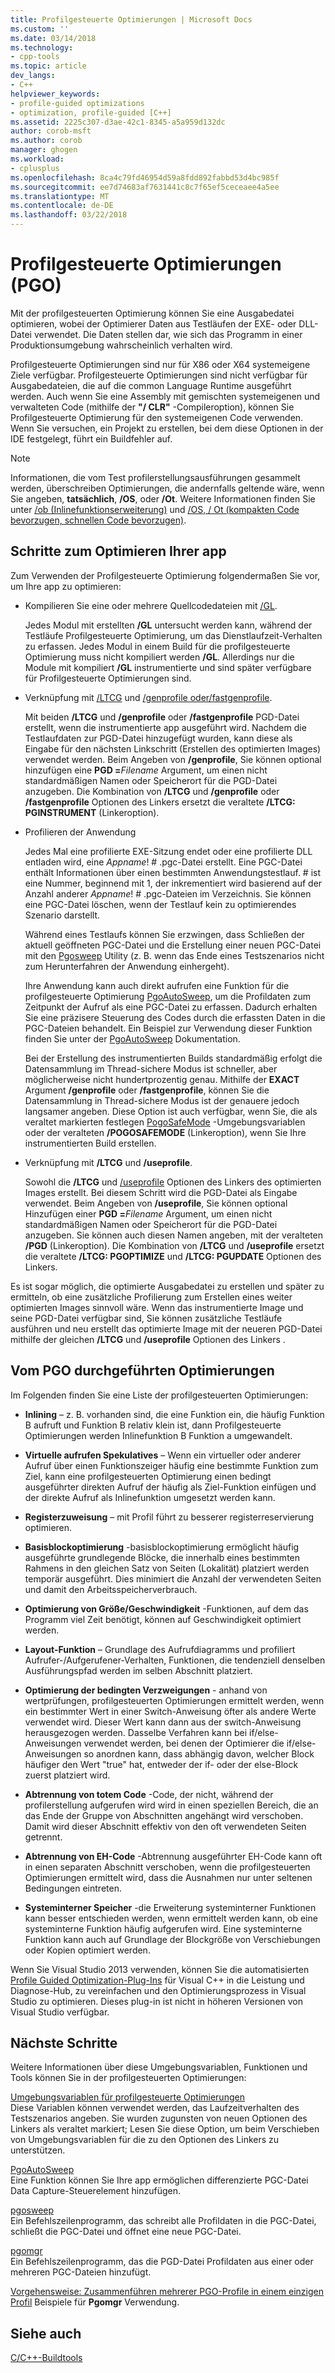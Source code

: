 ```yaml
---
title: Profilgesteuerte Optimierungen | Microsoft Docs
ms.custom: ''
ms.date: 03/14/2018
ms.technology:
- cpp-tools
ms.topic: article
dev_langs:
- C++
helpviewer_keywords:
- profile-guided optimizations
- optimization, profile-guided [C++]
ms.assetid: 2225c307-d3ae-42c1-8345-a5a959d132dc
author: corob-msft
ms.author: corob
manager: ghogen
ms.workload:
- cplusplus
ms.openlocfilehash: 8ca4c79fd46954d59a8fdd892fabbd53d4bc985f
ms.sourcegitcommit: ee7d74683af7631441c8c7f65ef5ceceaee4a5ee
ms.translationtype: MT
ms.contentlocale: de-DE
ms.lasthandoff: 03/22/2018
---
```

# <a name="profile-guided-optimizations"></a>Profilgesteuerte Optimierungen (PGO)

Mit der profilgesteuerten Optimierung können Sie eine Ausgabedatei optimieren, wobei der Optimierer Daten aus Testläufen der EXE- oder DLL-Datei verwendet. Die Daten stellen dar, wie sich das Programm in einer Produktionsumgebung wahrscheinlich verhalten wird.

Profilgesteuerte Optimierungen sind nur für X86 oder X64 systemeigene Ziele verfügbar. Profilgesteuerte Optimierungen sind nicht verfügbar für Ausgabedateien, die auf die common Language Runtime ausgeführt werden. Auch wenn Sie eine Assembly mit gemischten systemeigenen und verwalteten Code (mithilfe der **"/ CLR"** -Compileroption), können Sie Profilgesteuerte Optimierung für den systemeigenen Code verwenden. Wenn Sie versuchen, ein Projekt zu erstellen, bei dem diese Optionen in der IDE festgelegt, führt ein Buildfehler auf.

> [!NOTE]
> Informationen, die vom Test profilerstellungsausführungen gesammelt werden, überschreiben Optimierungen, die andernfalls geltende wäre, wenn Sie angeben, **tatsächlich**, **/OS**, oder **/Ot**. Weitere Informationen finden Sie unter [/ob (Inlinefunktionserweiterung)](../../build/reference/ob-inline-function-expansion.md) und [/OS, / Ot (kompakten Code bevorzugen, schnellen Code bevorzugen)](../../build/reference/os-ot-favor-small-code-favor-fast-code.md).

## <a name="steps-to-optimize-your-app"></a>Schritte zum Optimieren Ihrer app

Zum Verwenden der Profilgesteuerte Optimierung folgendermaßen Sie vor, um Ihre app zu optimieren:

- Kompilieren Sie eine oder mehrere Quellcodedateien mit [/GL](../../build/reference/gl-whole-program-optimization.md).

   Jedes Modul mit erstellten **/GL** untersucht werden kann, während der Testläufe Profilgesteuerte Optimierung, um das Dienstlaufzeit-Verhalten zu erfassen. Jedes Modul in einem Build für die profilgesteuerte Optimierung muss nicht kompiliert werden **/GL**. Allerdings nur die Module mit kompiliert **/GL** instrumentierte und sind später verfügbare für Profilgesteuerte Optimierungen sind.

- Verknüpfung mit [/LTCG](../../build/reference/ltcg-link-time-code-generation.md) und [/genprofile oder/fastgenprofile](../../build/reference/genprofile-fastgenprofile-generate-profiling-instrumented-build.md).

   Mit beiden **/LTCG** und **/genprofile** oder **/fastgenprofile** PGD-Datei erstellt, wenn die instrumentierte app ausgeführt wird. Nachdem die Testlaufdaten zur PGD-Datei hinzugefügt wurden, kann diese als Eingabe für den nächsten Linkschritt (Erstellen des optimierten Images) verwendet werden. Beim Angeben von **/genprofile**, Sie können optional hinzufügen eine **PGD =**_Filename_ Argument, um einen nicht standardmäßigen Namen oder Speicherort für die PGD-Datei anzugeben. Die Kombination von **/LTCG** und **/genprofile** oder **/fastgenprofile** Optionen des Linkers ersetzt die veraltete **/LTCG: PGINSTRUMENT** (Linkeroption).

- Profilieren der Anwendung

   Jedes Mal eine profilierte EXE-Sitzung endet oder eine profilierte DLL entladen wird, eine *Appname*! # .pgc-Datei erstellt. Eine PGC-Datei enthält Informationen über einen bestimmten Anwendungstestlauf. # ist eine Nummer, beginnend mit 1, der inkrementiert wird basierend auf der Anzahl anderer *Appname*! # .pgc-Dateien im Verzeichnis. Sie können eine PGC-Datei löschen, wenn der Testlauf kein zu optimierendes Szenario darstellt.

   Während eines Testlaufs können Sie erzwingen, dass Schließen der aktuell geöffneten PGC-Datei und die Erstellung einer neuen PGC-Datei mit den [Pgosweep](../../build/reference/pgosweep.md) Utility (z. B. wenn das Ende eines Testszenarios nicht zum Herunterfahren der Anwendung einhergeht).

   Ihre Anwendung kann auch direkt aufrufen eine Funktion für die profilgesteuerte Optimierung [PgoAutoSweep](pgoautosweep.md), um die Profildaten zum Zeitpunkt der Aufruf als eine PGC-Datei zu erfassen. Dadurch erhalten Sie eine präzisere Steuerung des Codes durch die erfassten Daten in die PGC-Dateien behandelt. Ein Beispiel zur Verwendung dieser Funktion finden Sie unter der [PgoAutoSweep](pgoautosweep.md) Dokumentation.

   Bei der Erstellung des instrumentierten Builds standardmäßig erfolgt die Datensammlung im Thread-sichere Modus ist schneller, aber möglicherweise nicht hundertprozentig genau. Mithilfe der **EXACT** Argument **/genprofile** oder **/fastgenprofile**, können Sie die Datensammlung in Thread-sichere Modus ist der genauere jedoch langsamer angeben. Diese Option ist auch verfügbar, wenn Sie, die als veraltet markierten festlegen [PogoSafeMode](environment-variables-for-profile-guided-optimizations.md#pogosafemode) -Umgebungsvariablen oder der veralteten **/POGOSAFEMODE** (Linkeroption), wenn Sie Ihre instrumentierten Build erstellen.

- Verknüpfung mit **/LTCG** und **/useprofile**.

   Sowohl die **/LTCG** und [/useprofile](useprofile.md) Optionen des Linkers des optimierten Images erstellt. Bei diesem Schritt wird die PGD-Datei als Eingabe verwendet. Beim Angeben von **/useprofile**, Sie können optional Hinzufügen einer **PGD =**_Filename_ Argument, um einen nicht standardmäßigen Namen oder Speicherort für die PGD-Datei anzugeben. Sie können auch diesen Namen angeben, mit der veralteten **/PGD** (Linkeroption). Die Kombination von **/LTCG** und **/useprofile** ersetzt die veraltete **/LTCG: PGOPTIMIZE** und **/LTCG: PGUPDATE** Optionen des Linkers.

Es ist sogar möglich, die optimierte Ausgabedatei zu erstellen und später zu ermitteln, ob eine zusätzliche Profilierung zum Erstellen eines weiter optimierten Images sinnvoll wäre. Wenn das instrumentierte Image und seine PGD-Datei verfügbar sind, Sie können zusätzliche Testläufe ausführen und neu erstellt das optimierte Image mit der neueren PGD-Datei mithilfe der gleichen **/LTCG** und **/useprofile** Optionen des Linkers .

## <a name="optimizations-performed-by-pgo"></a>Vom PGO durchgeführten Optimierungen

Im Folgenden finden Sie eine Liste der profilgesteuerten Optimierungen:

- **Inlining** – z. B. vorhanden sind, die eine Funktion ein, die häufig Funktion B aufruft und Funktion B relativ klein ist, dann Profilgesteuerte Optimierungen werden Inlinefunktion B Funktion a umgewandelt.

- **Virtuelle aufrufen Spekulatives** – Wenn ein virtueller oder anderer Aufruf über einen Funktionszeiger häufig eine bestimmte Funktion zum Ziel, kann eine profilgesteuerten Optimierung einen bedingt ausgeführter direkten Aufruf der häufig als Ziel-Funktion einfügen und der direkte Aufruf als Inlinefunktion umgesetzt werden kann.

- **Registerzuweisung** – mit Profil führt zu besserer registerreservierung optimieren.

- **Basisblockoptimierung** -basisblockoptimierung ermöglicht häufig ausgeführte grundlegende Blöcke, die innerhalb eines bestimmten Rahmens in den gleichen Satz von Seiten (Lokalität) platziert werden temporär ausgeführt. Dies minimiert die Anzahl der verwendeten Seiten und damit den Arbeitsspeicherverbrauch.

- **Optimierung von Größe/Geschwindigkeit** -Funktionen, auf dem das Programm viel Zeit benötigt, können auf Geschwindigkeit optimiert werden.

- **Layout-Funktion** – Grundlage des Aufrufdiagramms und profiliert Aufrufer-/Aufgerufener-Verhalten, Funktionen, die tendenziell denselben Ausführungspfad werden im selben Abschnitt platziert.

- **Optimierung der bedingten Verzweigungen** - anhand von wertprüfungen, profilgesteuerten Optimierungen ermittelt werden, wenn ein bestimmter Wert in einer Switch-Anweisung öfter als andere Werte verwendet wird.  Dieser Wert kann dann aus der switch-Anweisung herausgezogen werden.  Dasselbe Verfahren kann bei if/else-Anweisungen verwendet werden, bei denen der Optimierer die if/else-Anweisungen so anordnen kann, dass abhängig davon, welcher Block häufiger den Wert "true" hat, entweder der if- oder der else-Block zuerst platziert wird.

- **Abtrennung von totem Code** -Code, der nicht, während der profilerstellung aufgerufen wird wird in einen speziellen Bereich, die an das Ende der Gruppe von Abschnitten angehängt wird verschoben. Damit wird dieser Abschnitt effektiv von den oft verwendeten Seiten getrennt.

- **Abtrennung von EH-Code** -Abtrennung ausgeführter EH-Code kann oft in einen separaten Abschnitt verschoben, wenn die profilgesteuerten Optimierungen ermittelt wird, dass die Ausnahmen nur unter seltenen Bedingungen eintreten.

- **Systeminterner Speicher** -die Erweiterung systeminterner Funktionen kann besser entschieden werden, wenn ermittelt werden kann, ob eine systeminterne Funktion häufig aufgerufen wird. Eine systeminterne Funktion kann auch auf Grundlage der Blockgröße von Verschiebungen oder Kopien optimiert werden.

Wenn Sie Visual Studio 2013 verwenden, können Sie die automatisierten [Profile Guided Optimization-Plug-Ins](../../build/reference/profile-guided-optimization-in-the-performance-and-diagnostics-hub.md) für Visual C++ in die Leistung und Diagnose-Hub, zu vereinfachen und den Optimierungsprozess in Visual Studio zu optimieren. Dieses plug-in ist nicht in höheren Versionen von Visual Studio verfügbar.

## <a name="next-steps"></a>Nächste Schritte

Weitere Informationen über diese Umgebungsvariablen, Funktionen und Tools können Sie in der profilgesteuerten Optimierungen:

[Umgebungsvariablen für profilgesteuerte Optimierungen](../../build/reference/environment-variables-for-profile-guided-optimizations.md)<br/>
Diese Variablen können verwendet werden, das Laufzeitverhalten des Testszenarios angeben. Sie wurden zugunsten von neuen Optionen des Linkers als veraltet markiert; Lesen Sie diese Option, um beim Verschieben von Umgebungsvariablen für die zu den Optionen des Linkers zu unterstützen.

[PgoAutoSweep](pgoautosweep.md)<br/>
Eine Funktion können Sie Ihre app ermöglichen differenzierte PGC-Datei Data Capture-Steuerelement hinzufügen.

[pgosweep](../../build/reference/pgosweep.md)<br/>
Ein Befehlszeilenprogramm, das schreibt alle Profildaten in die PGC-Datei, schließt die PGC-Datei und öffnet eine neue PGC-Datei.

[pgomgr](../../build/reference/pgomgr.md)<br/>
Ein Befehlszeilenprogramm, das die PGD-Datei Profildaten aus einer oder mehreren PGC-Dateien hinzufügt.

[Vorgehensweise: Zusammenführen mehrerer PGO-Profile in einem einzigen Profil](../../build/reference/how-to-merge-multiple-pgo-profiles-into-a-single-profile.md) Beispiele für **Pgomgr** Verwendung.

## <a name="see-also"></a>Siehe auch

[C/C++-Buildtools](../../build/reference/c-cpp-build-tools.md)
